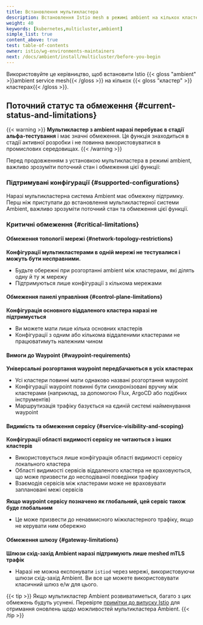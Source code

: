 ```yaml
---
title: Встановлення мультикластера
description: Встановлення Istio mesh в режимі ambient на кількох кластерах Kubernetes.
weight: 40
keywords: [kubernetes,multicluster,ambient]
simple_list: true
content_above: true
test: table-of-contents
owner: istio/wg-environments-maintainers
next: /docs/ambient/install/multicluster/before-you-begin
---
```


Використовуйте це керівництво, щоб встановити Istio {{< gloss "ambient" >}}ambient service mesh{{< /gloss >}} на кількох {{< gloss "кластер" >}}кластерах{{< /gloss >}}.

## Поточний статус та обмеження {#current-status-and-limitations}

{{< warning >}}
**Мультикластер з ambient наразі перебуває в стадії альфа-тестування** і має значні обмеження. Ця функція знаходиться в стадії активної розробки і не повинна використовуватися в промислових середовищах.
{{< /warning >}}

Перед продовженням з установкою мультикластера в режимі ambient, важливо зрозуміти поточний стан і обмеження цієї функції:

### Підтримувані конфігурації {#supported-configurations}

Наразі мультикластерна система Ambient має обмежену підтримку. Перш ніж приступати до встановлення мультикластерної системи Ambient, важливо зрозуміти поточний стан та обмеження цієї функції.

### Критичні обмеження {#critical-limitations}

#### Обмеження топології мережі {#network-topology-restrictions}

**Конфігурації мультикластерами в одній мережі не тестувалися і можуть бути несправними.**
  - Будьте обережні при розгортанні ambient між кластерами, які ділять одну й ту ж мережу
  - Підтримуються лише конфігурації з кількома мережами

#### Обмеження панелі управління {#control-plane-limitations}

**Конфігурація основного віддаленого кластера наразі не підтримується**
  - Ви можете мати лише кілька основних кластерів
  - Конфігурації з одним або кількома віддаленими кластерами не працюватимуть належним чином

#### Вимоги до Waypoint {#waypoint-requirements}

**Універсальні розгортання waypoint передбачаються в усіх кластерах**
  - Усі кластери повинні мати однаково названі розгортання waypoint
  - Конфігурації waypoint повинні бути синхронізовані вручну між кластерами (наприклад, за допомогою Flux, ArgoCD або подібних інструментів)
  - Маршрутизація трафіку базується на єдиній системі найменування waypoint

#### Видимість та обмеження сервісу {#service-visibility-and-scoping}

**Конфігурації області видимості сервісу не читаються з інших кластерів**
  - Використовується лише конфігурація області видимості сервісу локального кластера
  - Області видимості сервісів віддаленого кластера не враховуються, що може призвести до несподіваної поведінки трафіку
  - Взаємодія сервісів між кластерами може не враховувати заплановані межі сервісів

**Якщо waypoint сервісу позначено як глобальний, цей сервіс також буде глобальним**
  - Це може призвести до ненавмисного міжкластерного трафіку, якщо не керувати ним обережно

#### Обмеження шлюзу {#gateway-limitations}

**Шлюзи схід-захід Ambient наразі підтримують лише meshed mTLS трафік**
  - Наразі не можна експонувати `istiod` через мережі, використовуючи шлюзи схід-захід Ambient. Ви все ще можете використовувати класичний шлюз e/w для цього.

{{< tip >}}
Якщо мультикластер Ambient розвиватиметься, багато з цих обмежень будуть усунені. Перевірте [примітки до випуску Istio](https://istio.io/latest/news/) для отримання оновлень щодо можливостей мультикластера Ambient.
{{< /tip >}}
